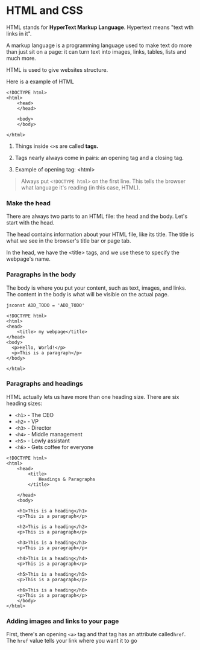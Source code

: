 # HTML and CSS

HTML stands for **HyperText Markup Language**. Hypertext means "text wth links in it".

A markup language is a programming language used to make text do more than just sit on a page: it can turn text into images, links, tables, lists and much more.

HTML is used to give websites structure.

Here is a example of HTML

```auto
<!DOCTYPE html>
<html>
    <head>
    </head>

    <body>
    </body>

</html>

```

1. Things inside `<>`s are called **tags.**

2. Tags nearly always come in pairs: an opening tag and a closing tag.

3. Example of opening tag: &lt;html&gt;


> Always put `<!DOCTYPE html>` on the first line. This tells the browser what language it's reading \(in this case, HTML\).

### **Make the head**

There are always two parts to an HTML file: the head and the body. Let's start with the head.

The head contains information about your HTML file, like its title. The title is what we see in the browser's title bar or page tab.

In the head, we have the &lt;title&gt; tags, and we use these to specify the webpage's name.

### **Paragraphs in the body**

The body is where you put your content, such as text, images, and links. The content in the body is what will be visible on the actual page.

`jsconst ADD_TODO = 'ADD_TODO'`

```auto
<!DOCTYPE html>
<html> 
<head> 
    <title> my webpage</title> 
</head> 
<body>
  <p>Hello, World!</p> 
  <p>This is a paragraph</p>  
</body>

</html> 
```

### **Paragraphs and headings**

HTML actually lets us have more than one heading size. There are six heading sizes:

* `<h1>` - The CEO
* `<h2>` - VP
* `<h3>` - Director
* `<h4>` - Middle management
* `<h5>` - Lowly assistant
* `<h6>` - Gets coffee for everyone 

```
<!DOCTYPE html>
<html>
    <head>
        <title>
            Headings & Paragraphs
        </title>

    </head>
    <body>

    <h1>This is a heading</h1>
    <p>This is a paragraph</p>

    <h2>This is a heading</h2>
    <p>This is a paragraph</p>

    <h3>This is a heading</h3>
    <p>This is a paragraph</p>

    <h4>This is a heading</h4>
    <p>This is a paragraph</p>

    <h5>This is a heading</h5>
    <p>This is a paragraph</p>

    <h6>This is a heading</h6>
    <p>This is a paragraph</p>
    </body>
</html>
```

### Adding images and links to your page

First, there's an opening `<a>` tag and that tag has an attribute called`href`. The `href` value tells your link where you want it to go



